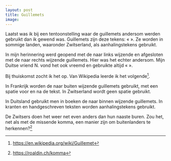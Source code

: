 ```yaml
---
layout: post
title: Guillemets
image:
---
```


Laatst was ik bij een tentoonstelling waar de guillemets andersom werden gebruikt dan ik gewend was. Guillemets zijn deze tekens: « ». Ze worden in sommige landen, waaronder Zwitserland, als aanhalingstekens gebruikt.

In mijn herinnering werd geopend met de naar links wijzende en afgesloten met de naar rechts wijzende guillemets. Hier was het echter andersom. Mijn Duitse vriend N. vond het ook vreemd en gebruikte altijd « ».

Bij thuiskomst zocht ik het op. Van Wikipedia leerde ik het volgende[^1].

In Frankrijk worden de naar buiten wijzende guillemets gebruikt, met een spatie voor en na de tekst. In Zwitserland wordt geen spatie gebruikt.

In Duitsland gebruikt men in boeken de naar binnen wijzende guillemets. In kranten en handgeschreven teksten worden aanhalingstekens gebruikt.

De Zwitsers doen het weer net even anders dan hun naaste buren. Zou het, net als met de missende komma, een manier zijn om buitenlanders te herkennen?[^2]

[^1]: <https://en.wikipedia.org/wiki/Guillemet>

[^2]: <https://roaldin.ch/komma>

